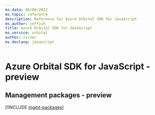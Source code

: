 ```yaml
---
ms.data: 08/08/2022
ms.topic: reference
description: Reference for Azure Orbital SDK for JavaScript
ms.author: jeffish
title: Azure Orbital SDK for JavaScript
ms.service: orbital
author: xirzec
ms.devlang: javascript
---
```

# Azure Orbital SDK for JavaScript - preview

## Management packages - preview
[!INCLUDE [mgmt-packages](orbital-mgmt-index.md)]